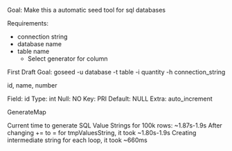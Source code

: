 Goal: Make this a automatic seed tool for sql databases

Requirements:
- connection string
- database name
- table name
    - Select generator for column



First Draft Goal:
goseed -u database -t table -i quantity -h connection_string


id, name, number

Field: id
Type: int
Null: NO
Key: PRI
Default: NULL
Extra: auto_increment

GenerateMap

Current time to generate SQL Value Strings for 100k rows: ~1.87s-1.9s
After changing += to = for tmpValuesString, it took ~1.80s-1.9s
Creating intermediate string for each loop, it took ~660ms